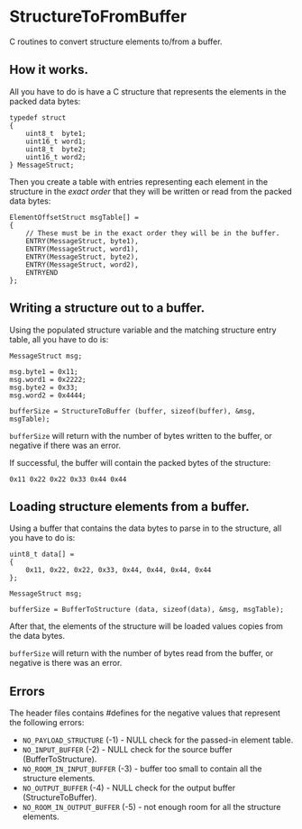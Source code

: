 # StructureToFromBuffer
C routines to convert structure elements to/from a buffer.
## How it works.
All you have to do is have a C structure that represents the elements in the packed data bytes:

```
typedef struct
{
    uint8_t  byte1;
    uint16_t word1;
    uint8_t  byte2;
    uint16_t word2;
} MessageStruct;
```
Then you create a table with entries representing each element in the structure in the *exact order* that they will be written or read from the packed data bytes:
```
ElementOffsetStruct msgTable[] =
{
    // These must be in the exact order they will be in the buffer.
    ENTRY(MessageStruct, byte1),    
    ENTRY(MessageStruct, word1),    
    ENTRY(MessageStruct, byte2),    
    ENTRY(MessageStruct, word2),
    ENTRYEND
};
```
## Writing a structure out to a buffer.
Using the populated structure variable and the matching structure entry table, all you have to do is:
```
MessageStruct msg;
    
msg.byte1 = 0x11;
msg.word1 = 0x2222;
msg.byte2 = 0x33;
msg.word2 = 0x4444;
    
bufferSize = StructureToBuffer (buffer, sizeof(buffer), &msg, msgTable);
```
`bufferSize` will return with the number of bytes written to the buffer, or negative if there was an error.

If successful, the buffer will contain the packed bytes of the structure:
```
0x11 0x22 0x22 0x33 0x44 0x44
```
## Loading structure elements from a buffer.
Using a buffer that contains the data bytes to parse in to the structure, all you have to do is:
```
uint8_t data[] =
{
    0x11, 0x22, 0x22, 0x33, 0x44, 0x44, 0x44, 0x44
};

MessageStruct msg;
    
bufferSize = BufferToStructure (data, sizeof(data), &msg, msgTable);
```
After that, the elements of the structure will be loaded values copies from the data bytes.

```bufferSize``` will return with the number of bytes read from the buffer, or negative is there was an error.
## Errors
The header files contains #defines for the negative values that represent the following errors:
* `NO_PAYLOAD_STRUCTURE` (-1) - NULL check for the passed-in element table. 
* `NO_INPUT_BUFFER` (-2) - NULL check for the source buffer (BufferToStructure).
* `NO_ROOM_IN_INPUT_BUFFER` (-3) - buffer too small to contain all the structure elements.
* `NO_OUTPUT_BUFFER` (-4) - NULL check for the output buffer (StructureToBuffer).
* `NO_ROOM_IN_OUTPUT_BUFFER` (-5) - not enough room for all the structure elements.
